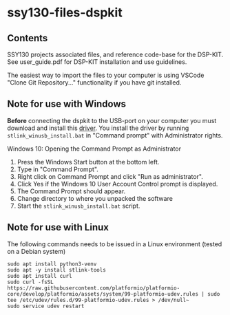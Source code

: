 # ssy130-files-dspkit


## Contents

SSY130 projects associated files, and reference code-base for the DSP-KIT.
See user_guide.pdf for DSP-KIT installation and use guidelines.

The easiest way to import the files to your computer is using VSCode "Clone Git Repository..." functionality if you have git installed.

## Note for use with Windows
**Before** connecting the dspkit to the USB-port on your computer you must download and install this [driver](https://www.st.com/en/development-tools/stsw-link009.html). 
You install the driver by running `stlink_winusb_install.bat` in "Command prompt" with Administrator rights. 

Windows 10: Opening the Command Prompt as Administrator
1. Press the Windows Start button at the bottom left.
2. Type in "Command Prompt".
3. Right click on Command Prompt and click "Run as administrator".
4. Click Yes if the Windows 10 User Account Control prompt is displayed.
5. The Command Prompt should appear.
6. Change directory to where you unpacked the software
7. Start the `stlink_winusb_install.bat` script.

## Note for use with Linux
The following commands needs to be issued in a Linux environment (tested on a Debian system)
```
sudo apt install python3-venv
sudo apt -y install stlink-tools
sudo apt install curl
sudo curl -fsSL https://raw.githubusercontent.com/platformio/platformio-core/develop/platformio/assets/system/99-platformio-udev.rules | sudo tee /etc/udev/rules.d/99-platformio-udev.rules > /dev/null~
sudo service udev restart
```
